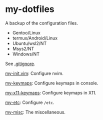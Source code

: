 my-dotfiles
===========

A backup of the configuration files.

- Gentoo/Linux
- termux/Android/Linux
- Ubuntu/wsl2/NT
- Msys2/NT
- Windows/NT

See [.gitignore](.gitignore).

[my-init.vim](https://github.com/Freed-Wu/my-init.vim): Configure nvim.

[my-keymaps](https://github.com/Freed-Wu/my-keymaps): Configure keymaps in
console.

[my-x11-keymaps](https://github.com/Freed-Wu/my-x11-keymaps): Configure
keymaps in X11.

[my-etc](https://github.com/Freed-Wu/my-etc): Configure `/etc`.

[my-misc](http://github.com/Freed-Wu/my-misc): The miscellaneous.

